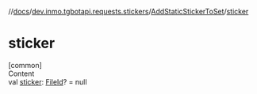 //[docs](../../../index.md)/[dev.inmo.tgbotapi.requests.stickers](../index.md)/[AddStaticStickerToSet](index.md)/[sticker](sticker.md)



# sticker  
[common]  
Content  
val [sticker](sticker.md): [FileId](../../dev.inmo.tgbotapi.requests.abstracts/-file-id/index.md)? = null  



